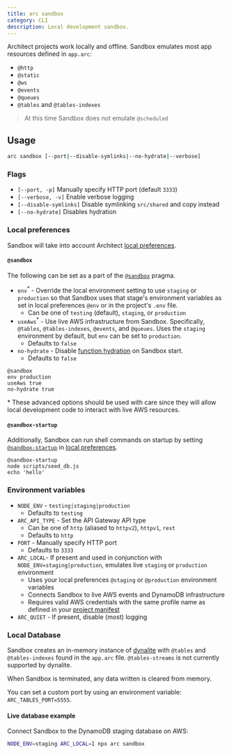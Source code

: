 ```yaml
---
title: arc sandbox
category: CLI
description: Local development sandbox.
---
```


Architect projects work locally and offline. Sandbox emulates most app resources defined in `app.arc`:

- `@http`
- `@static`
- `@ws`
- `@events`
- `@queues`
- `@tables` and `@tables-indexes`

> At this time Sandbox does not emulate `@scheduled`

## Usage

```bash
arc sandbox [--port|--disable-symlinks|--no-hydrate|--verbose]
```

### Flags

- `[--port, -p]` Manually specify HTTP port (default `3333`)
- `[--verbose, -v]` Enable verbose logging
- `[--disable-symlinks]` Disable symlinking `src/shared` and copy instead
- `[--no-hydrate]` Disables hydration

### Local preferences

Sandbox will take into account Architect [local preferences](../configuration/local-preferences).

#### `@sandbox`

The following can be set as a part of the [`@sandbox`](../configuration/local-preferences#sandbox) pragma.

- `env`<sup>*</sup> - Override the local environment setting to use `staging` or `production` so that Sandbox uses that stage's environment variables as set in local preferences `@env` or in the project's `.env` file.
  - Can be one of `testing` (default), `staging`, or `production`
- `useAws`<sup>*</sup> - Use live AWS infrastructure from Sandbox. Specifically, `@tables`, `@tables-indexes`, `@events`, and `@queues`. Uses the `staging` environment by default, but `env` can be set to `production`.
  - Defaults to `false`
- `no-hydrate` - Disable [function hydration](./hydrate) on Sandbox start.
  - Defaults to `false`

```arc
@sandbox
env production
useAws true
no-hydrate true
```

\* These advanced options should be used with care since they will allow local development code to interact with live AWS resources.

#### `@sandbox-startup`

Additionally, Sandbox can run shell commands on startup by setting [`@sandbox-startup`](../configuration/local-preferences#sandbox-startup) in [local preferences](../configuration/local-preferences).

```arc
@sandbox-startup
node scripts/seed_db.js
echo 'hello'
```

### Environment variables

- `NODE_ENV` - `testing|staging|production`
  - Defaults to `testing`
- `ARC_API_TYPE` - Set the API Gateway API type
  - Can be one of `http` (aliased to `httpv2`), `httpv1`, `rest`
  - Defaults to `http`
- `PORT` - Manually specify HTTP port
  - Defaults to `3333`
- `ARC_LOCAL`- If present and used in conjunction with `NODE_ENV=staging|production`, emulates live `staging` or `production` environment
  - Uses your local preferences `@staging` or `@production` environment variables
  - Connects Sandbox to live AWS events and DynamoDB infrastructure
  - Requires valid AWS credentials with the same profile name as defined in your [project manifest](../project-manifest/aws#profile)
- `ARC_QUIET` - If present, disable (most) logging


### Local Database

Sandbox creates an in-memory instance of [dynalite](https://github.com/mhart/dynalite) with `@tables` and `@tables-indexes` found in the `app.arc` file. `@tables-streams` is not currently supported by dynalite.

When Sandbox is terminated, any data written is cleared from memory.

You can set a custom port by using an environment variable: `ARC_TABLES_PORT=5555`.

#### Live database example

Connect Sandbox to the DynamoDB staging database on AWS:

```bash
NODE_ENV=staging ARC_LOCAL=1 npx arc sandbox
```
